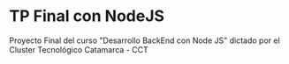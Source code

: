 # TP Final con NodeJS
Proyecto Final del curso "Desarrollo BackEnd con Node JS" dictado por el Cluster Tecnológico Catamarca - CCT


